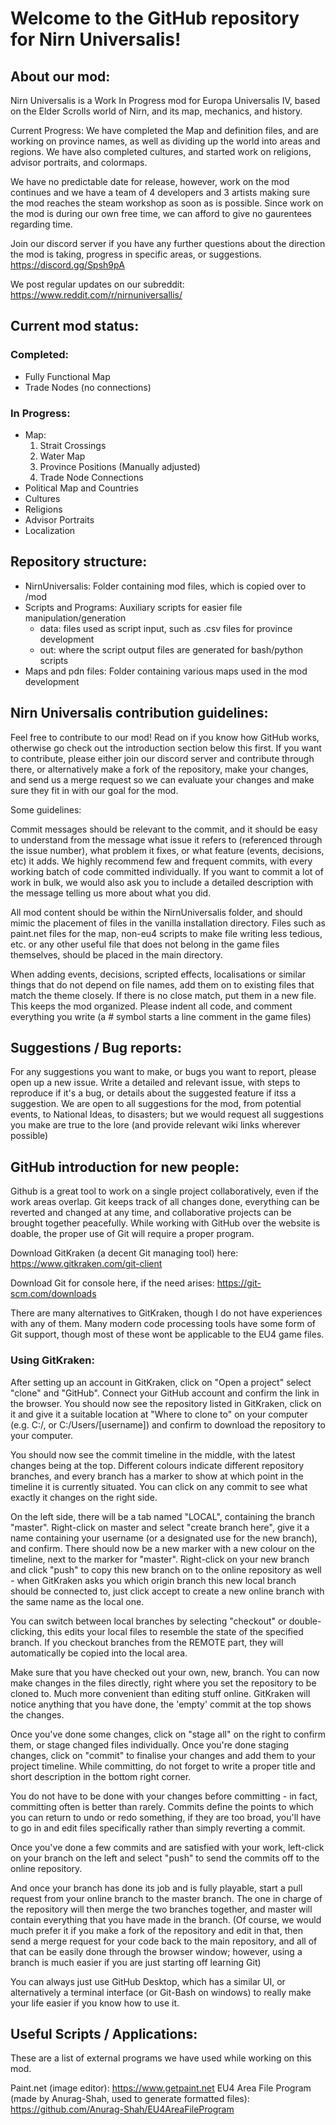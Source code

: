#  Welcome to the GitHub repository for Nirn Universalis!

## About our mod: 
Nirn Universalis is a Work In Progress mod for Europa Universalis IV, based on the Elder Scrolls world of Nirn, and its map, mechanics, and history.

Current Progress: We have completed the Map and definition files, and are working on province names, as well as dividing up the world into areas and regions. We have also completed cultures, and started work on religions, advisor portraits, and colormaps.

We have no predictable date for release, however, work on the mod continues and we have a team of 4 developers and 3 artists making sure the mod reaches the steam workshop as soon as is possible. Since work on the mod is during our own free time, we can afford to give no gaurentees regarding time.

Join our discord server if you have any further questions about the direction the mod is taking, progress in specific areas, or suggestions. https://discord.gg/Spsh9pA

We post regular updates on our subreddit: https://www.reddit.com/r/nirnuniversallis/

## Current mod status:
### Completed:
+ Fully Functional Map
+ Trade Nodes (no connections)
### In Progress:
+ Map:
    1. Strait Crossings
    2. Water Map
    3. Province Positions (Manually adjusted)
    4. Trade Node Connections
+ Political Map and Countries
+ Cultures
+ Religions
+ Advisor Portraits
+ Localization

## Repository structure:
+ NirnUniversalis: Folder containing mod files, which is copied over to /mod
+ Scripts and Programs: Auxiliary scripts for easier file manipulation/generation
	+ data: files used as script input, such as .csv files for province development
	+ out: where the script output files are generated for bash/python scripts
+ Maps and pdn files: Folder containing various maps used in the mod development

## Nirn Universalis contribution guidelines:

Feel free to contribute to our mod! Read on if you know how GitHub works, otherwise go check out the introduction section below this first.
If you want to contribute, please either join our discord server and contribute through there, or alternatively make a fork of the repository, make your changes, and send us a merge request so we can evaluate your changes and make sure they fit in with our goal for the mod.

Some guidelines:

Commit messages should be relevant to the commit, and it should be easy to understand from the message what issue it refers to (referenced through the issue number), what problem it fixes, or what feature (events, decisions, etc) it adds. We highly recommend few and frequent commits, with every working batch of code committed individually. If you want to commit a lot of work in bulk, we would also ask you to include a detailed description with the message telling us more about what you did.

All mod content should be within the NirnUniversalis folder, and should mimic the placement of files in the vanilla installation directory. Files such as paint.net files for the map, non-eu4 scripts to make file writing less tedious, etc. or any other useful file that does not belong in the game files themselves, should be placed in the main directory.

When adding events, decisions, scripted effects, localisations or similar things that do not depend on file names, add them on to existing files that match the theme closely. If there is no close match, put them in a new file. This keeps the mod organized.
Please indent all code, and comment everything you write (a # symbol starts a line comment in the game files)

## Suggestions / Bug reports:

For any suggestions you want to make, or bugs you want to report, please open up a new issue. Write a detailed and relevant issue, with steps to reproduce if it's a bug, or details about the suggested feature if itss a suggestion. We are open to all suggestions for the mod, from potential events, to National Ideas, to disasters; but we would request all suggestions you make are true to the lore (and provide relevant wiki links wherever possible)
	

## GitHub introduction for new people:

Github is a great tool to work on a single project collaboratively, even if the work areas overlap. Git keeps track of all changes done, everything can be reverted and changed at any time, and collaborative projects can be brought together peacefully. While working with GitHub over the website is doable, the proper use of Git will require a proper program. 
	
Download GitKraken (a decent Git managing tool) here: https://www.gitkraken.com/git-client
	
Download Git for console here, if the need arises: https://git-scm.com/downloads
	
There are many alternatives to GitKraken, though I do not have experiences with any of them. Many modern code  processing tools have some form of Git support, though most of these wont be applicable to the EU4 game files.

### Using GitKraken:
	
After setting up an account in GitKraken, click on "Open a project" select "clone" and "GitHub". Connect your GitHub account and confirm the link in the browser. You should now see the repository listed in GitKraken, click on it and give it a suitable location at "Where to clone to" on your computer (e.g. C:/, or C:/Users/[username]) and confirm to download the repository to your computer.
	
You should now see the commit timeline in the middle, with the latest changes being at the top. Different colours indicate different repository branches, and every branch has a marker to show at which point in the timeline it is currently situated. You can click on any commit to see what exactly it changes on the right side.
	
On the left side, there will be a tab named "LOCAL", containing the branch "master". Right-click on master and select "create branch here", give it a name containing your username (or a designated use for the new branch), and confirm. There should now be a new marker with a new colour on the timeline, next to the marker for "master". Right-click on your new branch and click "push" to copy this new branch on to the online repository as well - when GitKraken asks you which origin branch this new local branch should be connected to, just click accept to create a new online branch with the same name as the local one.
	
You can switch between local branches by selecting "checkout" or double-clicking, this edits your local files to resemble the state of the specified branch. If you checkout branches from the REMOTE part, they will automatically be copied into the local area. 
	
Make sure that you have checked out your own, new, branch. You can now make changes in the files directly, right where you set the repository to be cloned to. Much more convenient than editing stuff online. GitKraken will notice anything that you have done, the 'empty' commit at the top shows the changes.
	
Once you've done some changes, click on "stage all" on the right to confirm them, or stage changed files individually. Once you're done staging changes, click on "commit" to finalise your changes and add them to your project timeline. While committing, do not forget to write a proper title and short description in the bottom right corner.
	
You do not have to be done with your changes before committing - in fact, committing often is better than rarely. Commits define the points to which you can return to undo or redo something, if they are too broad, you'll have to go in and edit files specifically rather than simply reverting a commit.
	
Once you've done a few commits and are satisfied with your work, left-click on your branch on the left and select "push" to send the commits off to the online repository.

And once your branch has done its job and is fully playable, start a pull request from your online branch to the master branch. The one in charge of the repository will then merge the two branches together, and master will contain everything that you have made in the branch.
(Of course, we would much prefer it if you make a fork of the repository and edit in that, then send a merge request for your code back to the main repository, and all of that can be easily done through the browser window; however, using a branch is much easier if you are just starting off learning Git)
	
You can always just use GitHub Desktop, which has a similar UI, or alternatively a terminal interface (or Git-Bash on windows) to really make your life easier if you know how to use it.

## Useful Scripts / Applications:
These are a list of external programs we have used while working on this mod.

Paint.net (image editor): https://www.getpaint.net
EU4 Area File Program (made by Anurag-Shah, used to generate formatted files): https://github.com/Anurag-Shah/EU4AreaFileProgram
